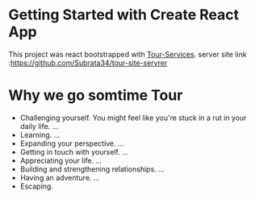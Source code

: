 # Getting Started with Create React App

This project was react bootstrapped with [Tour-Services](https://tour-site-399c2.web.app/).
server site link :https://github.com/Subrata34/tour-site-servrer



# Why we go somtime Tour
- Challenging yourself. You might feel like you're stuck in a rut in your daily life. ...
- Learning. ...
- Expanding your perspective. ...
- Getting in touch with yourself. ...
- Appreciating your life. ...
- Building and strengthening relationships. ...
- Having an adventure. ...
- Escaping.
